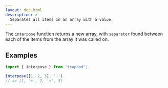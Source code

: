 ```yaml
---
layout: doc.html
description: >
  Separates all items in an array with a value.
---
```


The `interpose` function returns a new array, with `separator` found between each of the items from the array it was called on.

## Examples

```js
import { interpose } from 'tsaphod';

interpose([1, 2, 3], '+')
// => [1, '+', 2, '+', 3]
```

